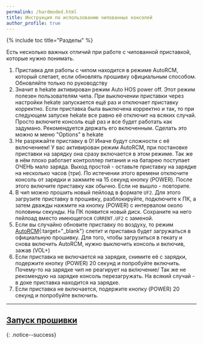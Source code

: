 ```yaml
---
permalink: /hardmoded.html
title: Инструкция по использованию чипованных консолей
author_profile: true
---
```

{% include toc title="Разделы" %}

Есть несколько важных отличий при работе с чипованной приставкой, которые нужно понимать. 

1. Приставка для работы с чипом находится в режиме AutoRCM, который слетает, если обновлять прошивку официальным способом. Обновляйте только по руководству
1. Значит в hekate активирован режим Auto HOS power off. Этот режим полезен пользователям чипа. При выключении приставки через настройки hekate запускается ещё раз и отключает приставку корректно. Если приставка была выключена корректно и так, то при следующем запуске hekate все равно её отключит на всяких случай. Просто включите консоль ещё раз и все будет работать как задумано. Рекомендуется держать его включенным. Сделать это можно м меню "Options" в hekate
1. Не разряжайте приставку в 0! Иначе будут сложности с её включением! У вас активирован режим AutoRCM, при постановке приставки на зарядку она сразу включается в этом режиме. Так же в нём плохо работает контроллер питания и на батарею поступает ОЧЕНЬ мало заряда. Выход простой - оставьте приставку на зарядке на несколько часов (три). По истечении этого времени отключите консоль от зарядки и зажмите на 15 секунд кнопку (POWER). После этого включите приставку как обычно. Если не вышло - повторите. 
1. В чип можно прошить новый пейлоад в формате `UF2`. Для этого загрузите приставку в прошивку, разблокируйте, подключите к ПК, а затем дважды нажмите на кнопку (POWER) с интервалом около половины секунды. На ПК появится новый диск. Сохраните на него пейлоад вместо имеющегося `CURRENT.UF2` с заменой.
1. Если вы случайно обновите приставку по воздуху, то режим [AutoRCM](autorcm){:target="_blank"} слетит и приставка будет загружаться в официальную прошивку. Для того, чтобы загрузиться в гекату и снова включить AutoRCM, нужно выключить консоль и включив, зажав (VOL+)
1. Если приставка не включается на зарядке, снимите её с зарядки, подержите кнопку (POWER) 20 секунд и попробуйте включить. Почему-то на зарядке чип не реагирует на включение/ Так же не рекомендую на зарядке консоль перезагружать. На всякий случай - в доке приставка находится на зарядке. 
1. Если приставка не включается, подержите кнопку (POWER) 20 секунд и попробуйте включить.

___

## [Запуск прошивки](launch-cfw)
{: .notice--success}